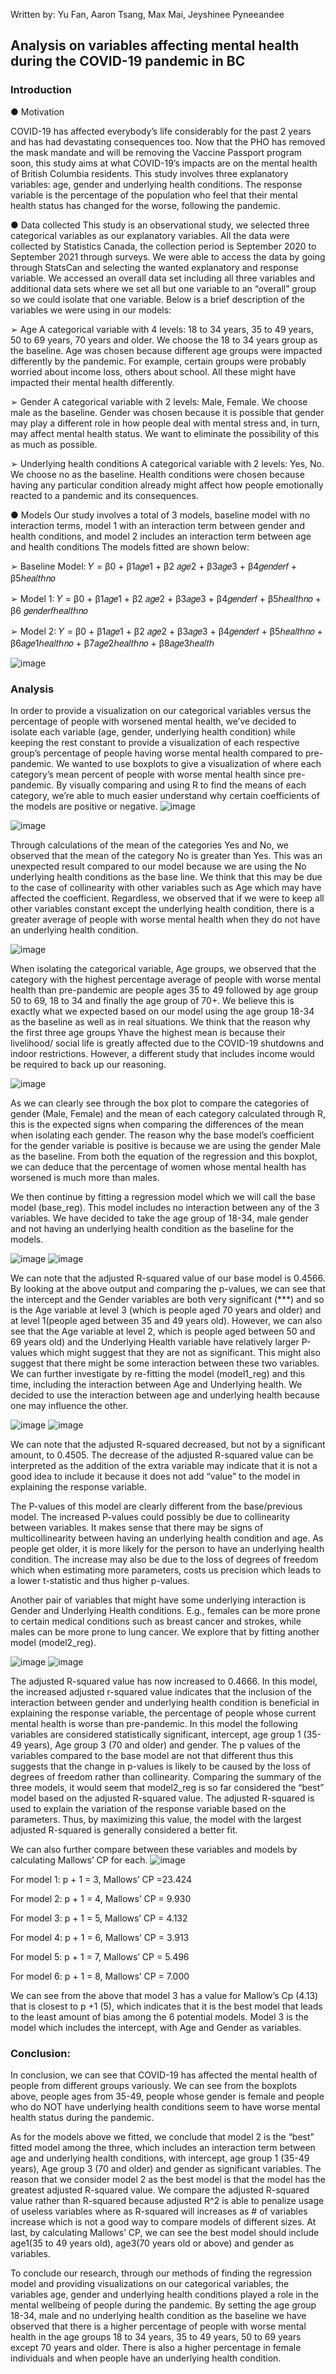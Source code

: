 Written by: Yu Fan, Aaron Tsang, Max Mai, Jeyshinee Pyneeandee

## Analysis on variables affecting mental health during the COVID-19 pandemic in BC

### Introduction

● Motivation

COVID-19 has affected everybody’s life considerably for the past 2 years and has had
devastating consequences too. Now that the PHO has removed the mask mandate and will be
removing the Vaccine Passport program soon, this study aims at what COVID-19’s impacts
are on the mental health of British Columbia residents. This study involves three explanatory
variables: age, gender and underlying health conditions. The response variable is the
percentage of the population who feel that their mental health status has changed for the
worse, following the pandemic.

● Data collected
This study is an observational study, we selected three categorical variables as our
explanatory variables. All the data were collected by Statistics Canada, the collection period
is September 2020 to September 2021 through surveys. We were able to access the data by
going through StatsCan and selecting the wanted explanatory and response variable. We
accessed an overall data set including all three variables and additional data sets where we set
all but one variable to an “overall” group so we could isolate that one variable. Below is a
brief description of the variables we were using in our models:

➢ Age
A categorical variable with 4 levels: 18 to 34 years, 35 to 49 years, 50 to 69 years, 70
years and older. We choose the 18 to 34 years group as the baseline. Age was chosen
because different age groups were impacted differently by the pandemic. For
example, certain groups were probably worried about income loss, others about
school. All these might have impacted their mental health differently.

➢ Gender
A categorical variable with 2 levels: Male, Female. We choose male as the baseline.
Gender was chosen because it is possible that gender may play a different role in how
people deal with mental stress and, in turn, may affect mental health status. We want
to eliminate the possibility of this as much as possible.

➢ Underlying health conditions
A categorical variable with 2 levels: Yes, No. We choose no as the baseline. Health
conditions were chosen because having any particular condition already might affect
how people emotionally reacted to a pandemic and its consequences.

● Models
Our study involves a total of 3 models, baseline model with no interaction terms, model 1
with an interaction term between gender and health conditions, and model 2 includes an
interaction term between age and health conditions
The models fitted are shown below:

➢ Baseline Model:
𝑌 = β0 + β1𝑎𝑔𝑒1 + β2 𝑎𝑔𝑒2 + β3𝑎𝑔𝑒3 + β4𝑔𝑒𝑛𝑑𝑒𝑟𝑓 + β5ℎ𝑒𝑎𝑙𝑡ℎ𝑛𝑜

➢ Model 1:
𝑌 = β0 + β1𝑎𝑔𝑒1 + β2 𝑎𝑔𝑒2 + β3𝑎𝑔𝑒3 + β4𝑔𝑒𝑛𝑑𝑒𝑟𝑓 + β5ℎ𝑒𝑎𝑙𝑡ℎ𝑛𝑜 + β6 𝑔𝑒𝑛𝑑𝑒𝑟𝑓ℎ𝑒𝑎𝑙𝑡ℎ𝑛𝑜

➢ Model 2:
𝑌 = β0 + β1𝑎𝑔𝑒1 + β2 𝑎𝑔𝑒2 + β3𝑎𝑔𝑒3 + β4𝑔𝑒𝑛𝑑𝑒𝑟𝑓 + β5ℎ𝑒𝑎𝑙𝑡ℎ𝑛𝑜 + β6𝑎𝑔𝑒1ℎ𝑒𝑎𝑙𝑡ℎ𝑛𝑜 + β7𝑎𝑔𝑒2ℎ𝑒𝑎𝑙𝑡ℎ𝑛𝑜 + β8𝑎𝑔𝑒3ℎ𝑒𝑎𝑙𝑡ℎ

![image](https://user-images.githubusercontent.com/114613042/199873956-50da2024-7d5a-4a7d-9b65-8cdb40b17318.png)


### Analysis
In order to provide a visualization on our categorical variables versus the percentage of
people with worsened mental health, we’ve decided to isolate each variable (age, gender,
underlying health condition) while keeping the rest constant to provide a visualization of each
respective group’s percentage of people having worse mental health compared to
pre-pandemic. 
We wanted to use boxplots to give a visualization of where each category’s
mean percent of people with worse mental health since pre-pandemic. By visually comparing
and using R to find the means of each category, we’re able to much easier understand why
certain coefficients of the models are positive or negative.
![image](https://user-images.githubusercontent.com/114613042/199874024-afd5a41c-f55b-4cfe-aa05-88e8bee16d10.png)

![image](https://user-images.githubusercontent.com/114613042/199874034-4ab72235-be46-482a-9315-6ea9742811a2.png)


Through calculations of the mean of the categories Yes and No, we observed that the mean of
the category No is greater than Yes. This was an unexpected result compared to our model
because we are using the No underlying health conditions as the base line. We think that this
may be due to the case of collinearity with other variables such as Age which may have
affected the coefficient.
Regardless, we observed that if we were to keep all other variables
constant except the underlying health condition, there is a greater average of people with
worse mental health when they do not have an underlying health condition.

![image](https://user-images.githubusercontent.com/114613042/199874369-30f6e71f-879e-4c70-87b0-e71ea9156747.png)

When isolating the categorical variable, Age groups, we observed that the category with the
highest percentage average of people with worse mental health than pre-pandemic are people
ages 35 to 49 followed by age group 50 to 69, 18 to 34 and finally the age group of 70+. We
believe this is exactly what we expected based on our model using the age group 18-34 as the
baseline as well as in real situations. We think that the reason why the first three age groups
Yhave the highest mean is because their livelihood/ social life is greatly affected due to the
COVID-19 shutdowns and indoor restrictions. However, a different study that includes
income would be required to back up our reasoning.

![image](https://user-images.githubusercontent.com/114613042/199874394-0e1696de-5d9a-4bd3-99e9-49e243e938c6.png)

As we can clearly see through the box plot to compare the categories of gender (Male,
Female) and the mean of each category calculated through R, this is the expected signs when
comparing the differences of the mean when isolating each gender. The reason why the base
model’s coefficient for the gender variable is positive is because we are using the gender
Male as the baseline. From both the equation of the regression and this boxplot, we can
deduce that the percentage of women whose mental health has worsened is much more than
males.

We then continue by fitting a regression model which we will call the base model (base_reg).
This model includes no interaction between any of the 3 variables. We have decided to take
the age group of 18-34, male gender and not having an underlying health condition as the
baseline for the models.

![image](https://user-images.githubusercontent.com/114613042/199874431-ab0f22ba-c3ee-45c5-b10d-08c69d5997dd.png)
![image](https://user-images.githubusercontent.com/114613042/199874448-97d40999-6f2e-492a-9d9b-2befb5967206.png)

We can note that the adjusted R-squared value of our base model is 0.4566. By
looking at the above output and comparing the p-values, we can see that the intercept and the
Gender variables are both very significant (***) and so is the Age variable at level 3 (which
is people aged 70 years and older) and at level 1(people aged between 35 and 49 years old).
However, we can also see that the Age variable at level 2, which is people aged between 50
and 69 years old) and the Underlying Health variable have relatively larger P-values which
might suggest that they are not as significant. This might also suggest that there might be
some interaction between these two variables.
We can further investigate by re-fitting the model (model1_reg) and this time,
including the interaction between Age and Underlying health. We decided to use the
interaction between age and underlying health because one may influence the other.

![image](https://user-images.githubusercontent.com/114613042/199874506-91ea0e38-17ed-41cb-a933-dbeb81b8c303.png)
![image](https://user-images.githubusercontent.com/114613042/199874521-cb307de0-e99c-4196-84fa-ac12b87d6125.png)

We can note that the adjusted R-squared decreased, but not by a significant amount, to
0.4505. The decrease of the adjusted R-squared value can be interpreted as the addition of the
extra variable may indicate that it is not a good idea to include it because it does not add
“value” to the model in explaining the response variable.

The P-values of this model are clearly different from the base/previous model. The
increased P-values could possibly be due to collinearity between variables. It makes sense
that there may be signs of multicollinearity between having an underlying health condition
and age. As people get older, it is more likely for the person to have an underlying health
condition. The increase may also be due to the loss of degrees of freedom which when
estimating more parameters, costs us precision which leads to a lower t-statistic and thus
higher p-values.

Another pair of variables that might have some underlying interaction is Gender and
Underlying Health conditions. E.g., females can be more prone to certain medical conditions
such as breast cancer and strokes, while males can be more prone to lung cancer. We explore
that by fitting another model (model2_reg).

![image](https://user-images.githubusercontent.com/114613042/199874562-2ecc2fb0-bd34-417a-85b4-a0d3f8e6dcb8.png)
![image](https://user-images.githubusercontent.com/114613042/199874577-8b488883-d368-4ef5-a0c5-628a65af780a.png)

The adjusted R-squared value has now increased to 0.4666. In this model, the increased
adjusted r-squared value indicates that the inclusion of the interaction between gender and
underlying health condition is beneficial in explaining the response variable, the percentage
of people whose current mental health is worse than pre-pandemic.
In this model the following variables are considered statistically significant, intercept, age
group 1 (35-49 years), Age group 3 (70 and older) and gender. The p values of the variables
compared to the base model are not that different thus this suggests that the change in
p-values is likely to be caused by the loss of degrees of freedom rather than collinearity.
Comparing the summary of the three models, it would seem that model2_reg is so far
considered the “best” model based on the adjusted R-squared value. The adjusted R-squared
is used to explain the variation of the response variable based on the parameters. Thus, by
maximizing this value, the model with the largest adjusted R-squared is generally considered
a better fit.

We can also further compare between these variables and models by calculating Mallows’ CP
for each.
![image](https://user-images.githubusercontent.com/114613042/199874614-b5fbc542-5804-416b-9ba7-67096f67b041.png)

For model 1: p + 1 = 3, Mallows’ CP =23.424

For model 2: p + 1 = 4, Mallows’ CP = 9.930

For model 3: p + 1 = 5, Mallows’ CP = 4.132

For model 4: p + 1 = 6, Mallows’ CP = 3.913

For model 5: p + 1 = 7, Mallows’ CP = 5.496

For model 6: p + 1 = 8, Mallows’ CP = 7.000

We can see from the above that model 3 has a value for Mallow’s Cp (4.13) that is closest to
p +1 (5), which indicates that it is the best model that leads to the least amount of bias
among the 6 potential models. Model 3 is the model which includes the intercept, with Age
and Gender as variables.

### Conclusion:

In conclusion, we can see that COVID-19 has affected the mental health of people from
different groups variously. We can see from the boxplots above, people ages from 35-49,
people whose gender is female and people who do NOT have underlying health conditions
seem to have worse mental health status during the pandemic. 

As for the models above we fitted, we conclude that model 2 is the “best” fitted model among the three, which includes an
interaction term between age and underlying health conditions, with intercept, age group 1
(35-49 years), Age group 3 (70 and older) and gender as significant variables. The reason that
we consider model 2 as the best model is that the model has the greatest adjusted R-squared
value. We compare the adjusted R-squared value rather than R-squared because adjusted R^2
is able to penalize usage of useless variables where as R-squared will increases as # of
variables increase which is not a good way to compare models of different sizes.
At last, by calculating Mallows’ CP, we can see the best model should include age1(35 to 49 years old),
age3(70 years old or above) and gender as variables.


To conclude our research, through our methods of finding the regression model and providing
visualizations on our categorical variables, the variables age, gender and underlying health
conditions played a role in the mental wellbeing of people during the pandemic. 
By setting the age group 18-34, male and no underlying health condition as the baseline we have
observed that there is a higher percentage of people with worse mental health in the age
groups 18 to 34 years, 35 to 49 years, 50 to 69 years except 70 years and older. There is also a
higher percentage in female individuals and when people have an underlying health
condition.
